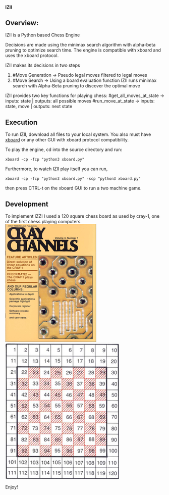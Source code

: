 #### IZII
## Overview:
IZII is a Python based Chess Engine

Decisions are made using the minimax search algorithm with alpha-beta pruning to optimize search time. The engine is compatible with xboard and uses the xboard protocol. 

IZII makes its decisions in two steps 
1. #Move Generation -> Pseudo legal moves filtered to legal moves
2. #Move Search -> Using a board evaluation function IZII runs minimax search with Alpha-Beta pruning to discover the optimal move

IZII provides two key functions for playing chess:
#get_all_moves_at_state -> inputs: state | outputs: all possible moves
#run_move_at_state -> inputs: state, move | outputs: next state

## Execution
To run IZII, download all files to your local system. You also must have [xboard](https://www.gnu.org/software/xboard/) or any other GUI with xboard protocol compatibility. 

To play the engine, cd into the source directory and run: 
```python3
xboard -cp -fcp "python3 xboard.py"
```
Furthermore, to watch IZII play itself you can run, 
```python3
xboard -cp -fcp "python3 xboard.py" -scp "python3 xboard.py"
```
then press CTRL-t on the xboard GUI to run a two machine game.

## Development
To implement IZZI I used a 120 square chess board as used by cray-1, one of the first chess playing computers.
![120sqboard](/images/cray.png?raw=true "120 square board") ![120sqboard](/images/120sqboard.png?raw=true "120 square board")

Enjoy!
